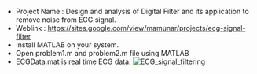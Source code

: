 - Project Name : Design and analysis of Digital Filter and its application to remove noise from ECG signal.
- Weblink : https://sites.google.com/view/mamunar/projects/ecg-signal-filter
- Install MATLAB on your system.
- Open problem1.m and problem2.m file using MATLAB
- ECGData.mat is real time ECG data.
![ECG_signal_filtering](https://github.com/user-attachments/assets/fa1f0837-7c02-4e7e-8f42-ead63ac8a0fd)
